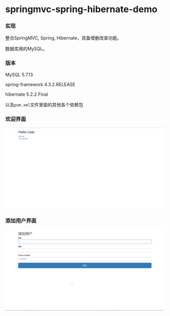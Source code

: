 # springmvc-spring-hibernate-demo

<h3>实现</h3>

整合SpringMVC, Spring, Hibernate，具备增删改查功能。

数据库用的MySQL。

<h3>版本</h3>

MySQL 5.7.13

spring-framework 4.3.2.RELEASE

hibernate 5.2.2.Final

以及`pom.xml`文件里面的其他各个依赖包

<h3>欢迎界面</h3>

![Alt text](src/images/welcome.png)

<h3>添加用户界面</h3>

![Alt text](src/images/添加用户.png)
